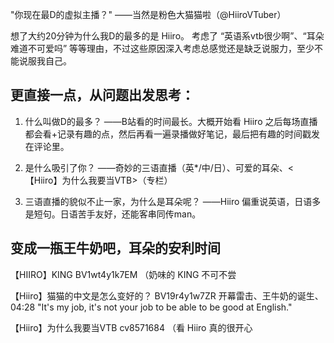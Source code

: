 "你现在最D的虚拟主播？"
——当然是粉色大猫猫啦（@HiiroVTuber）

想了大约20分钟为什么我D的最多的是 Hiiro。
考虑了 “英语系vtb很少啊”、“耳朵难道不可爱吗” 等等理由，不过这些原因深入考虑总感觉还是缺乏说服力，至少不能说服我自己。

## 更直接一点，从问题出发思考：

1. 什么叫做D的最多？
——B站看的时间最长。大概开始看 Hiiro 之后每场直播都会看+记录有趣的点，然后再看一遍录播做好笔记，最后把有趣的时间戳发在评论里。

2. 是什么吸引了你？
——奇妙的三语直播（英*/中/日）、可爱的耳朵、<【Hiiro】为什么我要当VTB>（专栏）

3. 三语直播的貌似不止一家，为什么是耳朵呢？
——Hiiro 偏重说英语，日语多是短句。日语苦手友好，还能客串同传man。


## 变成一瓶王牛奶吧，耳朵的安利时间

【HIIRO】KING  BV1wt4y1k7EM （奶味的 KING 不可不尝

【Hiiro】猫猫的中文是怎么变好的？ BV19r4y1w7ZR 
开幕雷击、王牛奶的诞生、
04:28 "It's my job, it's not your job to be able to be good at English."

【Hiiro】为什么我要当VTB  cv8571684 （看 Hiiro 真的很开心
